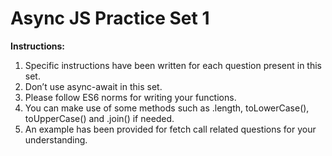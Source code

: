 # Async JS Practice Set 1

**Instructions:** 

1. Specific instructions have been written for each question present in this set.
2. Don’t use async-await in this set.
3. Please follow ES6 norms for writing your functions.
4. You can make use of some methods such as .length, toLowerCase(), toUpperCase() and .join() if needed. 
5. An example has been provided for fetch call related questions for your understanding.